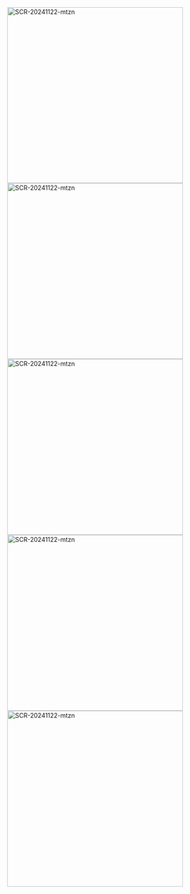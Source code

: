 <img width="402" alt="SCR-20241122-mtzn" src="https://github.com/user-attachments/assets/6fcb5ff1-9f4a-4d27-949c-ea10a47ed5d9">
<img width="402" alt="SCR-20241122-mtzn" src="https://github.com/user-attachments/assets/a94c8520-4678-453e-bb33-21c9a61b7bf4">
<img width="402" alt="SCR-20241122-mtzn" src="https://github.com/user-attachments/assets/e82ab2c6-3302-43f2-b29a-679248e8c966">
<img width="402" alt="SCR-20241122-mtzn" src="https://github.com/user-attachments/assets/8398b7c3-cf96-40eb-b3c7-e73e0a599cc9">
<img width="402" alt="SCR-20241122-mtzn" src="https://github.com/user-attachments/assets/e9a25e86-0e4c-4a22-9d86-7960c6931e63">
